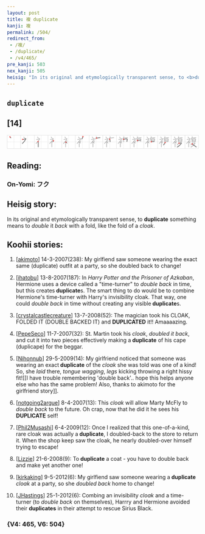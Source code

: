 ```yaml
---
layout: post
title: 複 duplicate
kanji: 複
permalink: /504/
redirect_from:
 - /複/
 - /duplicate/
 - /v4/465/
pre_kanji: 503
nex_kanji: 505
heisig: "In its original and etymologically transparent sense, to <b>duplicate</b> something means to <i>double</i> it <i>back</i> with a fold, like the fold of a <i>cloak</i>."
---
```


## `duplicate`

## [14]

<div class="stroke"><img src="../images/E8A487.png" /></div>

## Reading:

### On-Yomi: フク

## Heisig story:

In its original and etymologically transparent sense, to <b>duplicate</b> something means to <i>double</i> it <i>back</i> with a fold, like the fold of a <i>cloak</i>.

## Koohii stories:

1) [<a href="http://kanji.koohii.com/profile/akimoto">akimoto</a>] 14-3-2007(238): My girlfiend saw someone wearing the exact same (duplicate) outfit at a party, so she doubled back to change!

2) [<a href="http://kanji.koohii.com/profile/ihatobu">ihatobu</a>] 13-8-2007(187): In <em>Harry Potter and the Prisoner of Azkaban</em>, Hermione uses a device called a &quot;time-turner&quot; to <em>double back</em> in time, but this creates<strong> duplicate</strong>s. The smart thing to do would be to combine Hermione&#039;s time-turner with Harry&#039;s invisibility cloak. That way, one could <em>double back</em> in time without creating any visible<strong> duplicate</strong>s.

3) [<a href="http://kanji.koohii.com/profile/crystalcastlecreature">crystalcastlecreature</a>] 13-7-2008(52): The magician took his CLOAK, FOLDED IT (DOUBLE BACKED IT) and <strong>DUPLICATED</strong> it!! Amaaaazing.

4) [<a href="http://kanji.koohii.com/profile/PepeSeco">PepeSeco</a>] 11-7-2007(32): St. Martin took his <em>cloak</em>, <em>doubled it back</em>, and cut it into two pieces effectively making a<strong> duplicate</strong> of his cape (duplicape) for the beggar.

5) [<a href="http://kanji.koohii.com/profile/Nihonnub">Nihonnub</a>] 29-5-2009(14): My girlfriend noticed that someone was wearing an exact<strong> duplicate</strong> of the <em>cloak</em> she was told was one of a kind! So, she <em>laid</em> there, <em>tongue wagging</em>, <em>legs</em> kicking throwing a right hissy fit![[I have trouble remembering &#039;double back&#039;.. hope this helps anyone else who has the same problem! Also, thanks to akimoto for the girlfriend story]].

6) [<a href="http://kanji.koohii.com/profile/notgoing2argue">notgoing2argue</a>] 8-4-2007(13): This <em>cloak</em> will allow Marty McFly to <em>double back</em> to the future. Oh crap, now that he did it he sees his<strong> DUPLICATE</strong> self!

7) [<a href="http://kanji.koohii.com/profile/Phil2Musashi">Phil2Musashi</a>] 6-4-2009(12): Once I realized that this one-of-a-kind, rare cloak was actually a<strong> duplicate</strong>, I doubled-back to the store to return it. When the shop keep saw the cloak, he nearly doubled-over himself trying to escape!

8) [<a href="http://kanji.koohii.com/profile/Lizzie">Lizzie</a>] 21-6-2008(9): To<strong> duplicate</strong> a coat - you have to double back and make yet another one!

9) [<a href="http://kanji.koohii.com/profile/kirkaking">kirkaking</a>] 9-5-2012(6): My girlfiend saw someone wearing a<strong> duplicate</strong> <em>cloak</em> at a party, so she <em>doubled back</em> home to change!

10) [<a href="http://kanji.koohii.com/profile/JHastings">JHastings</a>] 25-1-2012(6): Combing an invisibility <em>cloak</em> and a time-turner (to <em>double back</em> on themselves), Harrry and Hermione avoided their <strong>duplicates</strong> in their attempt to rescue Sirius Black.

### {V4: 465, V6: 504}
